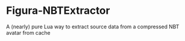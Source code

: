 # Figura-NBTExtractor
 A (nearly) pure Lua way to extract source data from a compressed NBT avatar from cache
